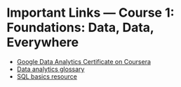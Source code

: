 # Important Links — Course 1: Foundations: Data, Data, Everywhere

- [Google Data Analytics Certificate on Coursera](https://www.coursera.org/professional-certificates/google-data-analytics)
- [Data analytics glossary](https://developers.google.com/machine-learning/glossary)
- [SQL basics resource](https://www.w3schools.com/sql/)
